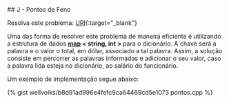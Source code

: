  <div id="pontos">
 
 </div>
## J - Pontos de Feno

Resolva este problema:
[URI][uri-1261]{:target="_blank"}

Uma das forma de resolver este problema de maneira eficiente é utilizando a estrutura de dados <a href="http://www.cplusplus.com/reference/map/map/"><b>map</b></a><b> < string, int > </b> para o dicionário. A chave será a palavra e o valor o total, em dólar, associado a tal palavra. Assim, a solução consiste em percorrer as palavras informadas e adicionar o seu valor, caso a palavra lida esteja no dicionário, ao salário do funcionário.

Um exemplo de implementação segue abaixo:

{% gist wellvolks/b8d91ad996e4fefc9ca64469cd5e1073 pontos.cpp %}

[uri-1261]:		https://www.urionlinejudge.com.br/judge/pt/problems/view/1261

